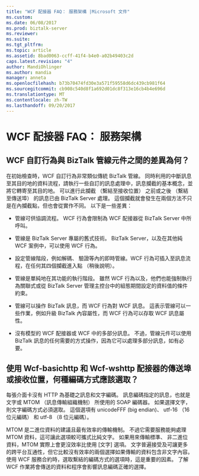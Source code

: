 ```yaml
---
title: "WCF 配接器 FAQ： 服務架構 |Microsoft 文件"
ms.custom: 
ms.date: 06/08/2017
ms.prod: biztalk-server
ms.reviewer: 
ms.suite: 
ms.tgt_pltfrm: 
ms.topic: article
ms.assetid: 8bad0063-ccff-41f4-b4e0-a02b49403c2d
caps.latest.revision: "4"
author: MandiOhlinger
ms.author: mandia
manager: anneta
ms.openlocfilehash: b73b70474fd30e3a571f59558d6dc439cb981f64
ms.sourcegitcommit: cb908c540d8f1a692d01dc8f313e16cb4b4e696d
ms.translationtype: MT
ms.contentlocale: zh-TW
ms.lasthandoff: 09/20/2017
---
```

# <a name="wcf-adapter-faq-service-architecture"></a>WCF 配接器 FAQ： 服務架構
## <a name="what-is-the-difference-between-a-wcf-custom-behavior-and-a-biztalk-pipeline-component"></a>WCF 自訂行為與 BizTalk 管線元件之間的差異為何？  
 在初始檢查時，WCF 自訂行為非常類似傳統 BizTalk 管線。 同時利用的中斷訊息至其目的地的資料流程，請執行一些自訂的訊息處理中，訊息攔截的基本概念，並將它轉寄至其目的地。 可以進行此攔截 （繫結至接收位置） 之前或之後 （繫結至傳送埠） 的訊息已由 BizTalk Server 處理。 這個攔截就會發生在兩個方法不只是在內攔截點，但也會從實作不同。 以下是一些差異：  
  
-   管線可供協調流程。 WCF 行為會限制為 WCF 配接器從 BizTalk Server 中所呼叫。  
  
-   管線是 BizTalk Server 專屬的舊式技術。 BizTalk Server，以及在其他純 WCF 案例中，可以使用 WCF 行為。  
  
-   設定管線階段，例如解碼、 驗證等內的即時管線。WCF 行為可插入至訊息流程，在任何其四個攔截進入點 （稍後說明）。  
  
-   管線是單純地在其功能的執行階段。 雖然 WCF 行為以及，他們也能強制執行為關聯式或從 BizTalk Server 管理主控台中的組態期間設定的資料值的條件約束。  
  
-   管線可以操作 BizTalk 訊息，而 WCF 行為對 WCF 訊息。 這表示管線可以一些作業，例如升級 BizTalk 內容屬性，而 WCF 行為可以存取 WCF 訊息屬性。  
  
-   沒有模型的 WCF 配接器或 WCF 中的多部分訊息。 不過，管線元件可以使用 BizTalk 訊息的任何需要的方式操作，因為它可以處理多部分訊息，如有必要。  
  
## <a name="for-the-receive-locations-or-send-ports-using-the-wcf-basichttp-and-wcf-wshttp-adapters-what-type-of-encoding-should-i-select"></a>使用 Wcf-basichttp 和 Wcf-wshttp 配接器的傳送埠或接收位置，何種編碼方式應該選取？  
 每張介面卡沒有 HTTP 為基礎之訊息和文字編碼。 訊息編碼指定的訊息，也就是文字或 MTOM （訊息傳輸組織機制） 所使用的 SOAP 編碼器。 如果選擇文字，則文字編碼方式必須選取。 這個選項有 unicodeFFF (big endian)、 utf-16 （16 位元編碼） 和 utf-8 （8 位元編碼）。  
  
 MTOM 是二進位資料的建議且最有效率的傳輸機制。 不過它需要服務能夠處理 MTOM 資料，這可讓此選項較可攜式比純文字。 如果用來傳輸標準、 非二進位資料，MTOM 實際上會更沒效率比使用 [文字] 選項。 文字普遍接受及可讓更多的跨平台互通性，但它比較沒有效率的兩個選擇如果傳輸的資料包含非文字內容。 使用 WCF 服務合約時，選取繫結的編碼方式的選項時，這是重要的因素。 了解 WCF 作業將會傳送的資料和程序會影響訊息編碼正確的選擇。